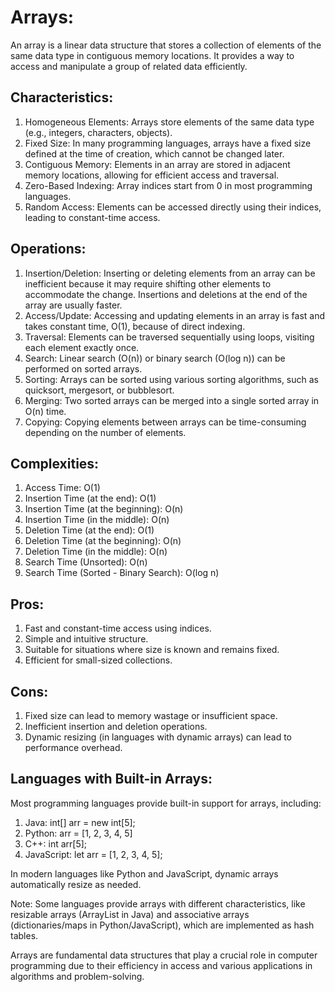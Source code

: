# Arrays:

An array is a linear data structure that stores a collection of elements of the same data type in contiguous memory locations. It provides a way to access and manipulate a group of related data efficiently.

## Characteristics:

1. Homogeneous Elements: Arrays store elements of the same data type (e.g., integers, characters, objects).
2. Fixed Size: In many programming languages, arrays have a fixed size defined at the time of creation, which cannot be changed later.
3. Contiguous Memory: Elements in an array are stored in adjacent memory locations, allowing for efficient access and traversal.
4. Zero-Based Indexing: Array indices start from 0 in most programming languages.
5. Random Access: Elements can be accessed directly using their indices, leading to constant-time access.

## Operations:

1. Insertion/Deletion: Inserting or deleting elements from an array can be inefficient because it may require shifting other elements to accommodate the change. Insertions and deletions at the end of the array are usually faster.
2. Access/Update: Accessing and updating elements in an array is fast and takes constant time, O(1), because of direct indexing.
3. Traversal: Elements can be traversed sequentially using loops, visiting each element exactly once.
4. Search: Linear search (O(n)) or binary search (O(log n)) can be performed on sorted arrays.
5. Sorting: Arrays can be sorted using various sorting algorithms, such as quicksort, mergesort, or bubblesort.
6. Merging: Two sorted arrays can be merged into a single sorted array in O(n) time.
7. Copying: Copying elements between arrays can be time-consuming depending on the number of elements.

## Complexities:

1. Access Time: O(1)
2. Insertion Time (at the end): O(1)
3. Insertion Time (at the beginning): O(n)
4. Insertion Time (in the middle): O(n)
5. Deletion Time (at the end): O(1)
6. Deletion Time (at the beginning): O(n)
7. Deletion Time (in the middle): O(n)
8. Search Time (Unsorted): O(n)
9. Search Time (Sorted - Binary Search): O(log n)

## Pros:

1. Fast and constant-time access using indices.
2. Simple and intuitive structure.
3. Suitable for situations where size is known and remains fixed.
4. Efficient for small-sized collections.

## Cons:

1. Fixed size can lead to memory wastage or insufficient space.
2. Inefficient insertion and deletion operations.
3. Dynamic resizing (in languages with dynamic arrays) can lead to performance overhead.

## Languages with Built-in Arrays:

Most programming languages provide built-in support for arrays, including:

1. Java: int[] arr = new int[5];
2. Python: arr = [1, 2, 3, 4, 5]
3. C++: int arr[5];
4. JavaScript: let arr = [1, 2, 3, 4, 5];

In modern languages like Python and JavaScript, dynamic arrays automatically resize as needed.

Note: Some languages provide arrays with different characteristics, like resizable arrays (ArrayList in Java) and associative arrays (dictionaries/maps in Python/JavaScript), which are implemented as hash tables.

Arrays are fundamental data structures that play a crucial role in computer programming due to their efficiency in access and various applications in algorithms and problem-solving.
